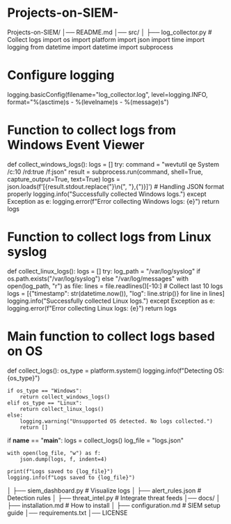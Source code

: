 # Projects-on-SIEM-
Projects-on-SIEM/
│── README.md
│── src/
│   ├── log_collector.py  # Collect logs import os
import platform
import json
import time
import logging
from datetime import datetime
import subprocess

# Configure logging
logging.basicConfig(filename="log_collector.log", level=logging.INFO, 
                    format="%(asctime)s - %(levelname)s - %(message)s")

# Function to collect logs from Windows Event Viewer
def collect_windows_logs():
    logs = []
    try:
        command = "wevtutil qe System /c:10 /rd:true /f:json"
        result = subprocess.run(command, shell=True, capture_output=True, text=True)
        logs = json.loads(f'[{result.stdout.replace("}\n{", "},{")}]')  # Handling JSON format properly
        logging.info("Successfully collected Windows logs.")
    except Exception as e:
        logging.error(f"Error collecting Windows logs: {e}")
    return logs

# Function to collect logs from Linux syslog
def collect_linux_logs():
    logs = []
    try:
        log_path = "/var/log/syslog" if os.path.exists("/var/log/syslog") else "/var/log/messages"
        with open(log_path, "r") as file:
            lines = file.readlines()[-10:]  # Collect last 10 logs
            logs = [{"timestamp": str(datetime.now()), "log": line.strip()} for line in lines]
        logging.info("Successfully collected Linux logs.")
    except Exception as e:
        logging.error(f"Error collecting Linux logs: {e}")
    return logs

# Main function to collect logs based on OS
def collect_logs():
    os_type = platform.system()
    logging.info(f"Detecting OS: {os_type}")

    if os_type == "Windows":
        return collect_windows_logs()
    elif os_type == "Linux":
        return collect_linux_logs()
    else:
        logging.warning("Unsupported OS detected. No logs collected.")
        return []

if __name__ == "__main__":
    logs = collect_logs()
    log_file = "logs.json"

    with open(log_file, "w") as f:
        json.dump(logs, f, indent=4)

    print(f"Logs saved to {log_file}")
    logging.info(f"Logs saved to {log_file}")

│   ├── siem_dashboard.py  # Visualize logs
│   ├── alert_rules.json  # Detection rules
│   ├── threat_intel.py  # Integrate threat feeds
│── docs/
│   ├── installation.md  # How to install
│   ├── configuration.md  # SIEM setup guide
│── requirements.txt
│── LICENSE
